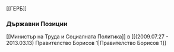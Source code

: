 [[ГЕРБ]]

### Държавни Позиции
[[Министър на Труда и Социалната Политика]] в [[(2009.07.27 - 2013.03.13) Правителство Борисов 1|Правителство Борисов 1]]